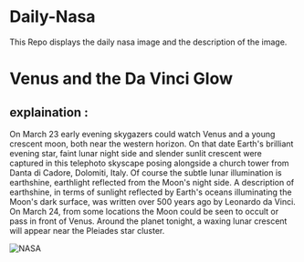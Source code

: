 # Daily-Nasa

This Repo displays the daily nasa image and the description of the image.

<!--NASA-->
# Venus and the Da Vinci Glow
## explaination :

On March 23 early evening skygazers could watch Venus and a young crescent moon, both near the western horizon. On that date Earth's brilliant evening star, faint lunar night side and slender sunlit crescent were captured in this telephoto skyscape posing alongside a church tower from Danta di Cadore, Dolomiti, Italy. Of course the subtle lunar illumination is earthshine, earthlight reflected from the Moon's night side. A description of earthshine, in terms of sunlight reflected by Earth's oceans illuminating the Moon's dark surface, was written over 500 years ago by Leonardo da Vinci. On March 24, from some locations the Moon could be seen to occult or pass in front of Venus. Around the planet tonight, a waxing lunar crescent will appear near the Pleiades star cluster.

![NASA](https://apod.nasa.gov/apod/image/2303/_GHR3094-venerelunafirma800.jpg)
<!--/NASA-->